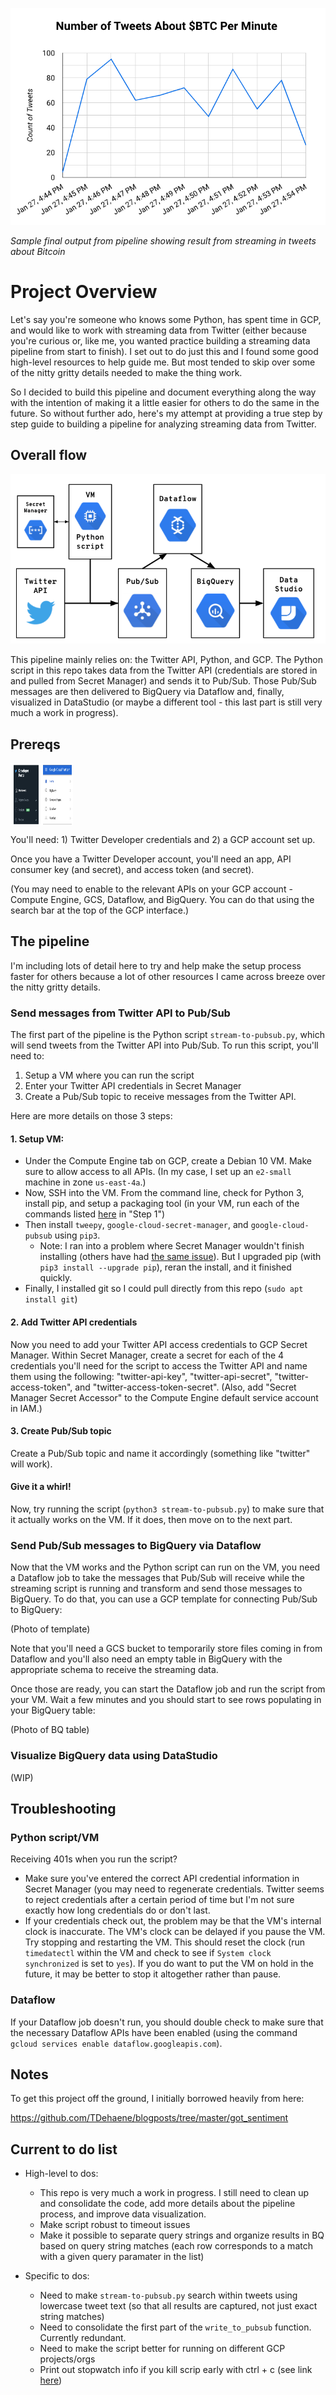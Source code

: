 ![alt text](assets/datastudio.png "Sample of results from running script")

*Sample final output from pipeline showing result from streaming in tweets about Bitcoin*

# Project Overview

Let's say you're someone who knows some Python, has spent time in GCP, and would like to work with streaming data from Twitter (either because you're curious or, like me, you wanted practice building a streaming data pipeline from start to finish). I set out to do just this and I found some good high-level resources to help guide me. But most tended to skip over some of the nitty gritty details needed to make the thing work.

So I decided to build this pipeline and document everything along the way with the intention of making it a little easier for others to do the same in the future. So without further ado, here's my attempt at providing a true step by step guide to building a pipeline for analyzing streaming data from Twitter.

## Overall flow

![alt text](assets/flow.png "Pipeline")

This pipeline mainly relies on: the Twitter API, Python, and GCP. The Python script in this repo takes data from the Twitter API (credentials are stored in and pulled from Secret Manager) and sends it to Pub/Sub. Those Pub/Sub messages are then delivered to BigQuery via Dataflow and, finally, visualized in DataStudio (or maybe a different tool - this last part is still very much a work in progress).

## Prereqs

<img align="center" width="100" height="100" src="assets/gcp-twitter.png">

You'll need: 1) Twitter Developer credentials and 2) a GCP account set up. 

Once you have a Twitter Developer account, you'll need an app, API consumer key (and secret), and access token (and secret). 

(You may need to enable to the relevant APIs on your GCP account - Compute Engine, GCS, Dataflow, and BigQuery. You can do that using the search bar at the top of the GCP interface.)

## The pipeline

I'm including lots of detail here to try and help make the setup process faster for others because a lot of other resources I came across breeze over the nitty gritty details.

### Send messages from Twitter API to Pub/Sub

The first part of the pipeline is the Python script `stream-to-pubsub.py`, which will send tweets from the Twitter API into Pub/Sub. To run this script, you'll need to:

1. Setup a VM where you can run the script
2. Enter your Twitter API credentials in Secret Manager
3. Create a Pub/Sub topic to receive messages from the Twitter API. 

Here are more details on those 3 steps:

#### 1. Setup VM:
* Under the Compute Engine tab on GCP, create a Debian 10 VM. Make sure to allow access to all APIs. (In my case, I set up an `e2-small` machine in zone `us-east-4a`.)
* Now, SSH into the VM. From the command line, check for Python 3, install pip, and setup a packaging tool (in your VM, run each of the commands listed [here](https://www.digitalocean.com/community/tutorials/how-to-install-python-3-and-set-up-a-programming-environment-on-debian-10) in "Step 1")
* Then install `tweepy`, `google-cloud-secret-manager`, and `google-cloud-pubsub` using `pip3`.
	* Note: I ran into a problem where Secret Manager wouldn't finish installing (others have had [the same issue](https://github.com/grpc/grpc/issues/22815)). But I upgraded pip (with `pip3 install --upgrade pip`), reran the install, and it finished quickly.
* Finally, I installed git so I could pull directly from this repo (`sudo apt install git`)

#### 2. Add Twitter API credentials

Now you need to add your Twitter API access credentials to GCP Secret Manager. Within Secret Manager, create a secret for each of the 4 credentials you'll need for the script to access the Twitter API and name them using the following: "twitter-api-key", "twitter-api-secret", "twitter-access-token", and "twitter-access-token-secret". (Also, add "Secret Manager Secret Accessor" to the Compute Engine default service account in IAM.)

#### 3. Create Pub/Sub topic

Create a Pub/Sub topic and name it accordingly (something like "twitter" will work).

#### Give it a whirl!

Now, try running the script (`python3 stream-to-pubsub.py`) to make sure that it actually works on the VM. If it does, then move on to the next part.

### Send Pub/Sub messages to BigQuery via Dataflow

Now that the VM works and the Python script can run on the VM, you need a Dataflow job to take the messages that Pub/Sub will receive while the streaming script is running and transform and send those messages to BigQuery. To do that, you can use a GCP template for connecting Pub/Sub to BigQuery:

(Photo of template)

Note that you'll need a GCS bucket to temporarily store files coming in from Dataflow and you'll also need an empty table in BigQuery with the appropriate schema to receive the streaming data.

Once those are ready, you can start the Dataflow job and run the script from your VM. Wait a few minutes and you should start to see rows populating in your BigQuery table:

(Photo of BQ table)

### Visualize BigQuery data using DataStudio

(WIP)

## Troubleshooting

### Python script/VM

Receiving 401s when you run the script? 
* Make sure you've entered the correct API credential information in Secret Manager (you may need to regenerate credentials. Twitter seems to reject credentials after a certain period of time but I'm not sure exactly how long credentials do or don't last.
* If your credentials check out, the problem may be that the VM's internal clock is inaccurate. The VM's clock can be delayed if you pause the VM. Try stopping and restarting the VM. This should reset the clock (run `timedatectl` within the VM and check to see if `System clock synchronized` is set to `yes`). If you do want to put the VM on hold in the future, it may be better to stop it altogether rather than pause.

### Dataflow

If your Dataflow job doesn't run, you should double check to make sure that the necessary Dataflow APIs have been enabled (using the command `gcloud services enable dataflow.googleapis.com`).

## Notes

To get this project off the ground, I initially borrowed heavily from here:

https://github.com/TDehaene/blogposts/tree/master/got_sentiment

## Current to do list

* High-level to dos:
	* This repo is very much a work in progress. I still need to clean up and consolidate the code, add more details about the pipeline process, and improve data visualization.
	* Make script robust to timeout issues
	* Make it possible to separate query strings and organize results in BQ based on query string matches (each row corresponds to a match with a given query paramater in the list)

* Specific to dos:
	* Need to make `stream-to-pubsub.py` search within tweets using lowercase tweet text (so that all results are captured, not just exact string matches)
	* Need to consolidate the first part of the `write_to_pubsub` function. Currently redundant.
	* Need to make the script better for running on different GCP projects/orgs
	* Print out stopwatch info if you kill scrip early with ctrl + c (see link [here](https://stackoverflow.com/questions/37378185/handle-ctrl-c-in-python-cmd-module))